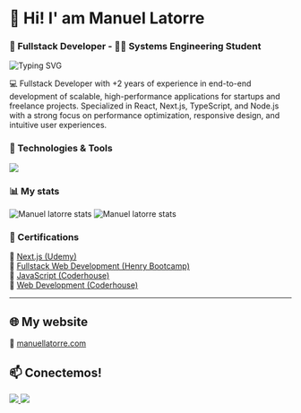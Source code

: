 <div>

# 👋 Hi! I' am Manuel Latorre
### 🚀 Fullstack Developer - 👨‍🎓 Systems Engineering Student

<img src="https://readme-typing-svg.herokuapp.com?font=Fira+Code&size=22&duration=3000&pause=1000&color=58A6FF&width=600&lines=Fullstack+Developer+%7C+React+%26+Next.js;Systems+Engineering+Student;Building+Scalable+Web+Applications" alt="Typing SVG" />

</div>


💻 Fullstack Developer with +2 years of experience in end-to-end development of scalable, high-performance applications
for startups and freelance projects. Specialized in React, Next.js, TypeScript, and Node.js with a strong focus on
performance optimization, responsive design, and intuitive user experiences.



### 🚀 Technologies & Tools

  <a href="https://skillicons.dev">
    <img src="https://skillicons.dev/icons?i=html,css,tailwindcss,javascript,typescript,react,next,nodejs,nestjs,postgresql,mongodb,docker,aws,vercel" />
  </a>

  
  ### 📊 My stats
<div align="start">
  <img src="https://github-readme-stats.vercel.app/api?username=Manuel-latorre&theme=gotham&show_icons=true&hide_border=true&count_private=true" alt="Manuel latorre stats" />
  <img src="https://github-readme-stats.vercel.app/api/top-langs/?username=Manuel-latorre&theme=gotham&show_icons=true&hide_border=true&layout=compact" alt="Manuel latorre stats" />
</div>


### 🥇 Certifications

🔗 [Next.js (Udemy)](https://udemy-certificate.s3.amazonaws.com/pdf/UC-bdb0ceaf-72ba-403e-be10-b6c07180bd2e.pdf)  
🔗 [Fullstack Web Development (Henry Bootcamp)](https://d2rf2c6bvm78n9.cloudfront.net/new-cert?id=40eb3a43f4e99e01b4d8da0200a95313da96dcccbad692874374098e18a3ea62)  
🔗 [JavaScript (Coderhouse)](https://pub.coderhouse.com/legacy-certificates/6330864317e95b000e749fc0?lang=es)  
🔗 [Web Development (Coderhouse)](https://pub.coderhouse.com/legacy-certificates/628e91de29515c00200abd3b?lang=es)



---

## 🌐 My website

  🔗 <a href="https://www.manuellatorre.com/">
   manuellatorre.com
  </a>

  
## 📫 Conectemos!

<div align="start">
  <a href="mailto:manuel.latorre11@gmail.com">
    <img src="https://skillicons.dev/icons?i=gmail" />
  </a>
  <a href="https://www.linkedin.com/in/manuel-latorre-fullstack/">
    <img src="https://skillicons.dev/icons?i=linkedin" />
  </a>
</div>



